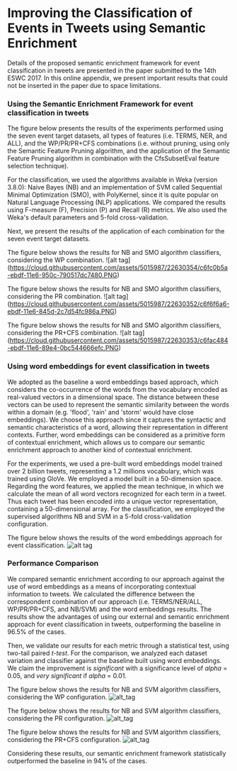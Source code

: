 # Improving the Classification of Events in Tweets using Semantic Enrichment

Details of the proposed semantic enrichment framework for event classification in tweets are presented in the paper submitted to the 14th ESWC 2017. In this online appendix, we present important results that could not be inserted in the paper due to space limitations.


### Using the Semantic Enrichment Framework for event classification in tweets

The figure below presents the results of the experiments performed using the seven event target datasets, all types of features (i.e. TERMS, NER, and ALL), and the WP/PR/PR+CFS combinations (i.e. without pruning, using only the Semantic Feature Pruning algorithm, and the application of the Semantic Feature Pruning algorithm in combination with the CfsSubsetEval feature selection technique).

For the classification, we used the algorithms available in Weka (version 3.8.0): Naive Bayes (NB) and an implementation of SVM called Sequential Minimal Optimization (SMO), with PolyKernel, since it is quite popular on Natural Language Processing (NLP) applications. We compared the results using F-measure (F), Precision (P) and Recall (R) metrics. We also used the Weka's default parameters and 5-fold cross-validation.

Next, we present the results of the application of each combination for the seven event target datasets.

The figure below shows the results for NB and SMO algorithm classifiers, considering the WP combination.
![alt tag] (https://cloud.githubusercontent.com/assets/5015987/22630354/c6fc0b5a-ebdf-11e6-950c-790517dc7480.PNG)

The figure below shows the results for NB and SMO algorithm classifiers, considering the PR combination.
![alt tag] (https://cloud.githubusercontent.com/assets/5015987/22630352/c6f6f6a6-ebdf-11e6-845d-2c7d54fc986a.PNG)

The figure below shows the results for NB and SMO algorithm classifiers, considering the PR+CFS combination.
![alt tag] (https://cloud.githubusercontent.com/assets/5015987/22630353/c6fac484-ebdf-11e6-89e4-0bc544666efc.PNG)



### Using word embeddings for event classification in tweets

We adopted as the baseline a word embeddings based approach, which considers the co-occurrence of the words from the vocabulary encoded as real-valued vectors in a dimensional space. The distance between these vectors can be used to represent the semantic similarity between the words within a domain (e.g. 'flood', 'rain' and 'storm' would have close embeddings). We choose this approach since it captures the syntactic and semantic characteristics of a word, allowing their representation in different contexts. Further, word embeddings can be considered as a primitive form of contextual enrichment, which allows us to compare our semantic enrichment approach to another kind of contextual enrichment. 

For the experiments, we used a pre-built word embeddings model trained over 2 billion tweets, representing a 1.2 millions vocabulary, which was trained using GloVe. We employed a model built in a 50-dimension space. Regarding the word features, we applied the mean technique, in which we calculate the mean of all word vectors recognized for each term in a tweet. Thus each tweet has been encoded into a unique vector representation, containing a 50-dimensional array. For the classification, we employed the supervised algorithms NB and SVM in a 5-fold cross-validation configuration.

The figure below shows the results of the word embeddings approach for event classification.
![alt tag](https://cloud.githubusercontent.com/assets/5015987/22621991/66098ba6-eb17-11e6-9ac9-4bb6125df72d.PNG)

### Performance Comparison

We compared semantic enrichment according to our approach against the use of word embeddings as a means of incorporating contextual information to tweets. We calculated the difference between the correspondent combination of our approach (i.e. TERMS/NER/ALL, WP/PR/PR+CFS, and NB/SVM) and the word embeddings results. The results show the advantages of using our external and semantic enrichment approach for event classification in tweets, outperforming the baseline in 96.5% of the cases.

Then, we validate our results for each metric through a statistical test, using two-tail paired _t-test_. For the comparison, we analyzed each dataset variation and classifier against the baseline built using word embeddings. We claim the improvement is _significant_ with a significance level of _alpha_ = 0.05, and _very significant_ if  _alpha_ = 0.01. 

The figure below shows the results for NB and SVM algorithm classifiers, considering the WP configuration.
![alt_tag](https://cloud.githubusercontent.com/assets/5015987/22630191/40930f58-ebdc-11e6-80a8-535cdebff48f.PNG)


The figure below shows the results for NB and SVM algorithm classifiers, considering the PR configuration.
![alt_tag](https://cloud.githubusercontent.com/assets/5015987/22630192/40934626-ebdc-11e6-92f2-39a8201073e3.PNG)

The figure below shows the results for NB and SVM algorithm classifiers, considering the PR+CFS configuration.
![alt_tag](https://cloud.githubusercontent.com/assets/5015987/22630190/408fe774-ebdc-11e6-818c-7e062a94f211.PNG)

Considering these results, our semantic enrichment framework statistically outperformed the baseline in 94% of the cases.

